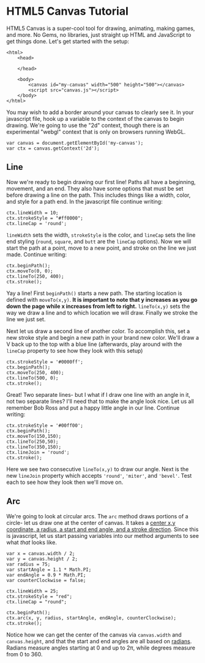 # HTML5 Canvas Tutorial

HTML5 Canvas is a super-cool tool for drawing, animating, making games, and more. No Gems, no libraries, just straight up HTML and JavaScript to get things done. Let's get started with the setup:

```
<html>
    <head>

    </head>

    <body>
        <canvas id="my-canvas" width="500" height="500"></canvas>
        <script src="canvas.js"></script>
    </body>
</html>
```

You may wish to add a border around your canvas to clearly see it. In your javascript file, hook up a variable to the context of the canvas to begin drawing. We're going to use the "2d" context, though there is an experimental "webgl" context that is only on browsers running WebGL. 

```
var canvas = document.getElementById('my-canvas');
var ctx = canvas.getContext('2d');
```
## Line
Now we're ready to begin drawing our first line! Paths all have a beginning, movement, and an end. They also have some options that must be set before drawing a line on the path. This includes things like a width, color, and style for a path end. In the javascript file continue writing: 

```
ctx.lineWidth = 10;
ctx.strokeStyle = "#ff0000";
ctx.lineCap = 'round';
```

`lineWidth` sets the width, `strokeStyle` is the color, and `lineCap` sets the line end styling (`round`, `square`, and `butt` are the `lineCap` options). Now we will start the path at a point, move to a new point, and stroke on the line we just made. Continue writing:

```
ctx.beginPath();
ctx.moveTo(0, 0);
ctx.lineTo(250, 400);
ctx.stroke();
```

Yay a line! First `beginPath()` starts a new path. The starting location is defined with `moveTo(x,y)`. **It is important to note that y increases as you go down the page while x increases from left to right.** `lineTo(x,y)` sets the way we draw a line and to which location we will draw. Finally we stroke the line we just set.
   
Next let us draw a second line of another color. To accomplish this, set a new stroke style and begin a new path in your brand new color. We'll draw a V back up to the top with a blue line (afterwards, play around with the `lineCap` property to see how they look with this setup)

```
ctx.strokeStyle = '#0000ff';
ctx.beginPath();
ctx.moveTo(250, 400);
ctx.lineTo(500, 0);
ctx.stroke();
```

Great! Two separate lines- but I what if I draw one line with an angle in it, not two separate lines? I'll need that to make the angle look nice. Let us all remember Bob Ross and put a happy little angle in our line. Continue writing:

```
ctx.strokeStyle = '#00ff00';
ctx.beginPath();
ctx.moveTo(150,150);
ctx.lineTo(250,50);
ctx.lineTo(350,150);
ctx.lineJoin = 'round';
ctx.stroke();
```

Here we see two consecutive `lineTo(x,y)` to draw our angle. Next is the new `lineJoin` property which accepts `'round'`, `'miter'`, and `'bevel'`. Test each to see how they look then we'll move on.

## Arc

We're going to look at circular arcs. The `arc` method draws portions of a circle- let us draw one at the center of canvas. It takes a [center x,y coordinate, a radius, a start and end angle, and a stroke direction](http://www.html5canvastutorials.com/demos/tutorials/html5-canvas-arcs/html5-canvas-arcs-diagram.png). Since this is javascript, let us start passing variables into our method arguments to see what *that* looks like.

```
var x = canvas.width / 2;
var y = canvas.height / 2;
var radius = 75;
var startAngle = 1.1 * Math.PI;
var endAngle = 0.9 * Math.PI;
var counterClockwise = false;

ctx.lineWidth = 25;
ctx.strokeStyle = "red";
ctx.lineCap = "round";

ctx.beginPath();
ctx.arc(x, y, radius, startAngle, endAngle, counterClockwise);
ctx.stroke();
```

Notice how we can get the center of the canvas via `canvas.width` and `canvas.height`, and that the start and end angles are all based on [radians](http://en.wikipedia.org/wiki/Radian). Radians measure angles starting at 0 and up to 2π, while degrees measure from 0 to 360.

## 


 
